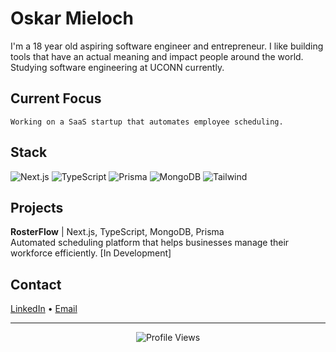 # Oskar Mieloch

I'm a 18 year old aspiring software engineer and entrepreneur. I like building tools that have an actual meaning and impact people around the world. Studying software engineering at UCONN currently.

## Current Focus
```
Working on a SaaS startup that automates employee scheduling.
```

## Stack
![Next.js](https://img.shields.io/badge/-Next.js-000000?style=flat-square&logo=next.js&logoColor=white)
![TypeScript](https://img.shields.io/badge/-TypeScript-3178C6?style=flat-square&logo=typescript&logoColor=white)
![Prisma](https://img.shields.io/badge/-Prisma-2D3748?style=flat-square&logo=prisma&logoColor=white)
![MongoDB](https://img.shields.io/badge/-MongoDB-47A248?style=flat-square&logo=mongodb&logoColor=white)
![Tailwind](https://img.shields.io/badge/-Tailwind-38B2AC?style=flat-square&logo=tailwind-css&logoColor=white)

## Projects

**RosterFlow** | Next.js, TypeScript, MongoDB, Prisma  
Automated scheduling platform that helps businesses manage their workforce efficiently.
[In Development]

## Contact

[LinkedIn](https://linkedin.com/in/oskar-mieloch-475486323/) • 
[Email](mailto:mieloch.678@gmail.com)

---

<div align="center">

![Profile Views](https://komarev.com/ghpvc/?username=opmie&color=grey&style=flat-square)

</div>
